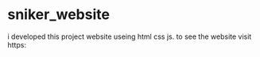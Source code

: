 # sniker_website
i developed this project website useing html css js. to see the website visit https:
